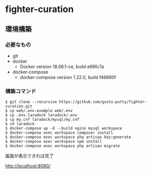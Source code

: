 # fighter-curation
## 環境構築

### 必要なもの
- git 
- docker
	- Docker version 18.06.1-ce, build e68fc7a
- docker-compose
	- docker-compose version 1.22.0, build f46880f

### 構築コマンド

```
$ git clone --recursive https://github.com/gusto-putty/fighter-curation.git
$ cp web/.env.example web/.env
$ cp .env.laradock laradock/.env
$ cp my.cnf laradock/mysql/my.cnf
$ cd laradock
$ docker-compose up -d --build nginx mysql workspace
$ docker-compose exec workspace composer install
$ docker-compose exec workspace php artisan key:generate
$ docker-compose exec workspace npm install
$ docker-compose exec workspace php artisan migrate
```

画面が表示できれば完了

[http://localhost:8080/](http://localhost:8080/)
